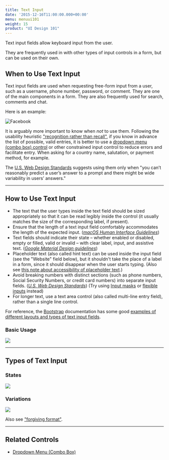 ```yaml
---
title: Text Input
date: '2015-12-16T11:00:00.000+00:00'
menu: menuui101
weight: 15
product: "UI Design 101"
---
```

Text input fields allow keyboard input from the user.<!--more--> 

They are frequently used in with other types of input controls in a form, but can be used on their own.

## When to Use Text Input

Text input fields are used when requesting free-form input from a user, such as a username, phone number, password, or comment. They are one of the main components in a form. They are also frequently used for search, comments and chat.

Here is an example:

![Facebook](//media.balsamiq.com/img/support/tutorials/ui101/facebook-text-input.png)

It is arguably more important to know when *not* to use them. Following the usability heuristic ["recognition rather than recall"](https://www.nngroup.com/articles/recognition-and-recall/), if you know in advance the list of possible, valid entries, it is better to use a [dropdown menu (combo box) control](../dropdown/) or other constrained input control to reduce errors and facilitate entry. When asking for a country name, salutation, or payment method, for example.

The [U.S. Web Design Standards](https://standards.usa.gov/components/form-controls/#text-input) suggests using them only when "you can’t reasonably predict a user’s answer to a prompt and there might be wide variability in users’ answers."


---

## How to Use Text Input



* The text that the user types inside the text field should be sized appropriately so that it can be read legibly inside the control (it usually matches the size of the corresponding label, if present).
* Ensure that the length of a text input field comfortably accommodates the length of the expected input. ([*macOS Human Interface Guidelines*](https://developer.apple.com/macos/human-interface-guidelines/fields-and-labels/text-fields/))
* Text fields should indicate their state – whether enabled or disabled, empty or filled, valid or invalid – with clear label, input, and assistive text. ([*Google Material Design guidelines*](https://material.io/guidelines/components/text-fields.html#text-fields-principles))
* Placeholder text (also called hint text) can be used inside the input field (see the "Website" field below), but it shouldn't take the place of a label in a form, since it should disappear when the user starts typing. (Also see [this note about accessibility of placeholder text](https://standards.usa.gov/components/form-controls/#text-input-docs).)
* Avoid breaking numbers with distinct sections (such as phone numbers, Social Security Numbers, or credit card numbers) into separate input fields. ([*U.S. Web Design Standards*](https://standards.usa.gov/components/form-controls/#text-input)) (Try using [Input masks](https://www.lukew.com/ff/entry.asp?756) or [flexible inputs](https://www.lukew.com/ff/entry.asp?755) instead)
* For longer text, use a text area control (also called multi-line entry field), rather than a single line control.

For reference, the [Bootstrap](http://getbootstrap.com/) documentation has some good [examples of different layouts and types of text input fields](http://getbootstrap.com/css/#forms-example). 

### Basic Usage

![](//media.balsamiq.com/img/support/tutorials/ui101/text-input.png)

---

## Types of Text Input

### States

![](//media.balsamiq.com/img/support/tutorials/ui101/text-input-states.png)



### Variations

![](//media.balsamiq.com/img/support/tutorials/ui101/text-input-variations.png)

Also see ["forgiving format"](http://ui-patterns.com/patterns/ForgivingFormat).

---

## Related Controls 

* [Dropdown Menu (Combo Box)](../dropdown/)





